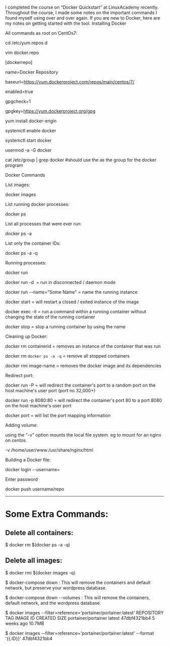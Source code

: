 

I completed the course on “Docker Quickstart” at LinuxAcademy recently. Throughout the course, I made some notes on the important commands I found myself using over and over again. If you are new to Docker, here are my notes on getting started with the tool.
Installing Docker

All commands as root on CentOs7:

cd /etc/yum.repos.d

vim docker.repo


[dockerrepo]

name=Docker Repository

baseurl=https://yum.dockerproject.com/repos/main/centos/7/

enabled=true

gpgcheck=1

gpgkey=https://yum.dockerproject.org/gpg

yum install docker-engin

systemctl enable docker

systemctl start docker

usermod -a -G docker <username>

cat /etc/group | grep docker #should use the <username> as the group for the docker program


Docker Commands

List images:

docker images


List running docker processes:

docker ps


List all processes that were ever run:

docker ps -a


List only the container IDs:

docker ps -a -q


Running processes:

docker run <image>

docker run -d <image> = run in disconnected / daemon mode

docker run --name="Some Name" = name the running instance

docker start <name> = will restart a closed / exited instance of the image

docker exec -it <name> <command> = run a command within a running container without changing the state of the running container

docker stop <name> = stop a running container by using the name


Cleaning up Docker:

docker rm containerid = removes an instance of the container that was run

docker rm `docker ps -a -q` = remove all stopped containers

docker rmi image-name = removes the docker image and its dependencies


Redirect port:

docker run -P = will redirect the container's port to a random port on the host machine's user port (port no 32,000+)

docker run -p 8080:80 = will redirect the container's port 80 to a port 8080 on the host machine's user port 

docker port <container-name> = will list the port mapping information


Adding volume:

using the "-v" option mounts the local file system. eg to mount for an nginx on centos

-v /home/user/www:/usr/share/nginx/html


Building a Docker file:

docker login --username=<username>

Enter password

docker push username/repo

**********************************************************************************************************************************************

Some Extra Commands:
====================

Delete all containers:
----------------------
$ docker rm $(docker ps -a -q)

Delete all images:
------------------
$ docker rmi $(docker images -q)

$ docker-compose down : This will remove the containers and default network, but preserve your wordpress database. 

$ docker-compose down --volumes : This will remove the containers, default network, and the wordpress database.

$ docker images --filter=reference='portainer/portainer:latest'
REPOSITORY            TAG                 IMAGE ID            CREATED             SIZE
portainer/portainer   latest              47dbf4321bb4        5 weeks ago         10.7MB

$ docker images --filter=reference='portainer/portainer:latest' --format '{{.ID}}'
47dbf4321bb4





